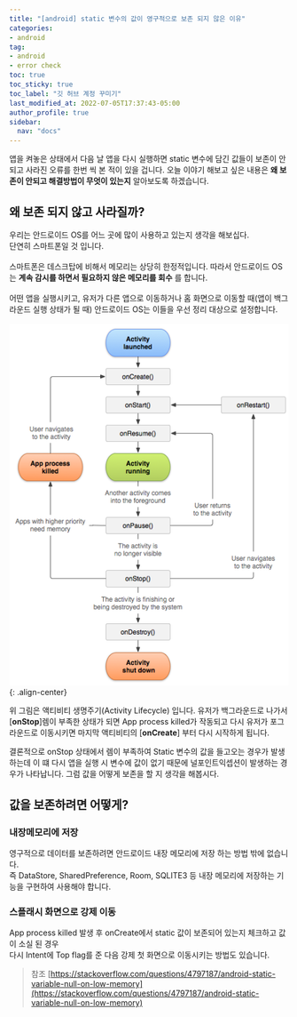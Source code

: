 ```yaml
---
title: "[android] static 변수의 값이 영구적으로 보존 되지 않은 이유"
categories:
- android
tag:
- android
- error check
toc: true 
toc_sticky: true
toc_label: "깃 허브 계정 꾸미기"
last_modified_at: 2022-07-05T17:37:43-05:00
author_profile: true
sidebar:
  nav: "docs"
---
```

앱을 켜놓은 상태에서 다음 날 앱을 다시 실행하면 static 변수에 담긴 값들이 보존이 안되고 
사라진 오류를 한번 씩 본 적이 있을 겁니다. 오늘 이야기 해보고 싶은 내용은 **왜 보존이 안되고 해결방법이 무엇이 있는지** 
알아보도록 하겠습니다.

## 왜 보존 되지 않고 사라질까?
우리는 안드로이드 OS를 어느 곳에 많이 사용하고 있는지 생각을 해보십다.
<br> 단연히 스마트폰일 것 입니다.
<br><br>
스마트폰은 데스크탑에 비해서 메모리는 상당히 한정적입니다. 따라서 안드로이드 OS는 **계속 감시를 하면서 필요하지 않은 메모리를 회수**
를 합니다. 
<br>
<br>
어떤 앱을 실행시키고, 유저가 다른 앱으로 이동하거나 홈 화면으로 이동할 때(앱이 백그라운드 실행 상태가 될 때)
안드로이드 OS는 이들을 우선 정리 대상으로 설정합니다.
<br>
<br>
![image-center](/assets/post/2022-07-04-android-onStop-Static-error/lifecycle.png){: .align-center}

위 그림은 액티비티 생명주기(Activity Lifecycle) 입니다.
유저가 백그라운드로 나가서[**onStop**]렘이 부족한 상태가 되면 
App process killed가 작동되고 다시 유저가 포그라운드로 이동시키면 마지막 액티비티의 [**onCreate**] 부터 다시 시작하게 됩니다.

결론적으로 onStop 상태에서 렘이 부족하여 Static 변수의 값을 들고오는 경우가 발생하는데 이 떄 다시 앱을 실행 시 변수에 값이 없기 때문에 널포인트익셉션이 
발생하는 경우가 나타납니다. 그럼 값을 어떻게 보존을 할 지 생각을 해봅시다.

## 값을 보존하려면 어떻게?
### 내장메모리에 저장
영구적으로 데이터를 보존하려면 안드로이드 내장 메모리에 저장 하는 방법 밖에 없습니다.
<br> 즉 DataStore, SharedPreference, Room, SQLITE3 등 내장 메모리에 저장하는 기능을 구현하여 사용해야 합니다.

### 스플래시 화면으로 강제 이동
App process killed 발생 후 onCreate에서 static 값이 보존되어 있는지 체크하고 값이 소실 된 경우 
<br>
다시 Intent에 Top flag를 준 다음 강제 첫 화면으로 이동시키는 방법도 있습니다.


> 참조 [https://stackoverflow.com/questions/4797187/android-static-variable-null-on-low-memory](https://stackoverflow.com/questions/4797187/android-static-variable-null-on-low-memory)


